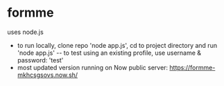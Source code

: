 # formme

uses node.js

* to run locally, clone repo 'node app.js', cd to project directory and run 'node app.js' -- to test using an existing profile, use username & password: 'test'
* most updated version running on Now public server: https://formme-mkhcsgsovs.now.sh/

